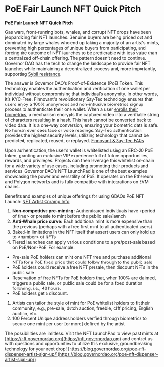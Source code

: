 # PoE Fair Launch NFT Quick Pitch

**PoE Fair Launch NFT Quick Pitch**

Gas wars, front-running bots, whales, and corrupt NFT drops have been jeopardizing fair NFT launches. Genuine buyers are being priced out and dominated by large whales who end up taking a majority of an artist's mints, preventing high percentages of unique buyers from participating, and forcing the outcome of NFT launches to be predictable with less value than a centralized off-chain offering. The pattern doesn’t need to continue. Governor DAO has the tech to change the landscape to provide fair NFT launches while maintaining a decentralized process and, more importantly, supporting [Sybil resistance](https://youtu.be/\_VolZn0y-FM).

The answer is Governor DAO’s Proof-of-Existence (PoE) Token. This technology enables the authentication and verification of one wallet per individual without compromising that individual’s anonymity. In other words, it’s KYC-Free. Finnovant's revolutionary Say-Tec technology ensures that users enjoy a 100% anonymous and non-intrusive biometrics signup process to authenticate their one wallet. When a user [enrolls their biometrics](https://onlyoneme.governordao.org), a mechanism encrypts the captured video into a verifiable string of characters resulting in a hash. This hash cannot be converted back to video data. It is a one-way conversion, ensuring your biometric data is safe. No human ever sees face or voice readings. Say-Tec authentication provides the highest security levels, utilizing technology that cannot be predicted, replicated, reused, or replayed. [Finnovant & Say-Tec FAQs](https://finnovant.com/frequently-asked-questions/)

Upon authentication, the user’s wallet is whitelisted using an ERC-20 PoE token, granting an exclusive VIP experience full of future opportunities, rewards, and privileges. Projects can then leverage this whitelist on-chain for a wide variety of use cases, including promoting their products and services. Governor DAO’s NFT LaunchPad is one of the best examples showcasing the power and versatility of PoE. It operates on the Ethereum and Polygon networks and is fully compatible with integrations on EVM chains.

Benefits and examples of unique offerings for using GDAOs PoE NFT Launch: [NFT Artist Onramp Info](https://docs.governordao.org/nft-artist-onramp-info/permissioned-nft-sale-scope)

1. **Non-competitive pre-minting:** Authenticated individuals have \<period of time> or presale to mint before the public sale/launch
2. **Anti-Whale price curve:** Each additional mint is more expensive than the previous (perhaps with a free first mint to all authenticated users)
3. Baked-in limitations in the NFT itself that assert users can only hold up to \<number> of NFTs
4. Tiered launches can apply various conditions to a pre/post-sale based on PoE/Non-PoE. For example:

* Pre-sale PoE holders can mint one NFT free and purchase additional NFTs for a PoE fixed price that could follow through to the public sale
* PoE holders could receive a free NFT presale, then discount NFTs in the public sale
* Reservation of free NFTs for PoE holders that, when 100% are claimed, triggers a public sale, or public sale could be for a fixed duration following, i.e., 48 hours.
* PoE holders get a discount.

1. Artists can tailor the style of mint for PoE whitelist holders to fit their community, e.g., pre-sale, dutch auction, freebie, cliff pricing, English auction, etc.
2. 100 Percent Unique address holders verified through biometrics to secure one mint per user \[or more] defined by the artist

The possibilities are limitless. Visit the NFT LaunchPad to view past mints at [https://nft.governordao.org](https://nft.governordao.org) and contact us with questions and opportunities to utilize this exclusive, groundbreaking technology for your next drop! [https://blog.governordao.org/poe-nft-dispenser-artist-sign-up/](https://blog.governordao.org/poe-nft-dispenser-artist-sign-up/)
